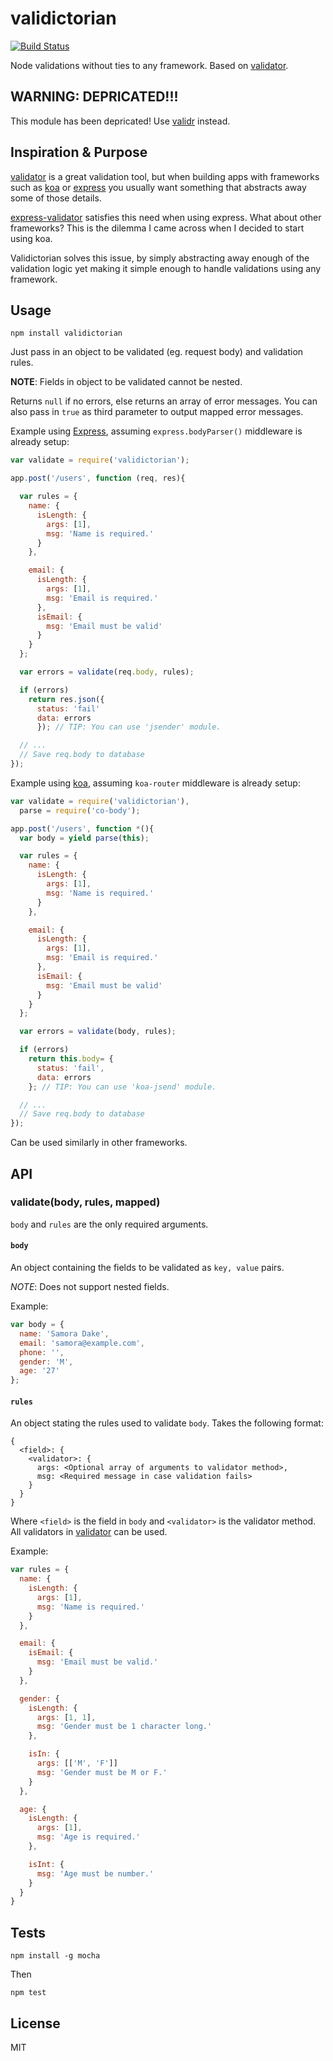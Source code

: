 # validictorian

[![Build Status](https://travis-ci.org/samora/validictorian.svg?branch=master)](https://travis-ci.org/samora/validictorian)

Node validations without ties to any framework. Based on [validator](https://github.com/chriso/validator.js).

## WARNING: DEPRICATED!!!

This module has been depricated! Use [validr](https://github.com/samora/validr) instead.

## Inspiration & Purpose

[validator](https://github.com/chriso/validator.js) is a great validation tool, 
but when building apps with frameworks such as [koa](http://koajs.com/) or [express](expressjs.com)
you usually want something that abstracts away some of those details.

[express-validator](https://github.com/ctavan/express-validator) satisfies this need when using express.
What about other frameworks? This is the dilemma I came across when I decided to start using koa.

Validictorian solves this issue, by simply abstracting away enough of the validation logic yet making it
simple enough to handle validations using any framework.

## Usage

```
npm install validictorian
```

Just pass in an object to be validated (eg. request body) and validation rules. 

__NOTE__: Fields in object to be validated cannot be nested.

Returns `null` if no errors, else returns an array of error messages. You can also pass in
`true` as third parameter to output mapped error messages.

Example using [Express](expressjs.com), assuming `express.bodyParser()` middleware is already setup:
```javascript
var validate = require('validictorian');

app.post('/users', function (req, res){

  var rules = {
    name: {
      isLength: {
        args: [1],
        msg: 'Name is required.'
      }
    },

    email: {
      isLength: {
        args: [1],
        msg: 'Email is required.'
      },
      isEmail: {
        msg: 'Email must be valid'
      }
    }
  };

  var errors = validate(req.body, rules);

  if (errors)
    return res.json({
      status: 'fail'
      data: errors
      }); // TIP: You can use 'jsender' module.

  // ...
  // Save req.body to database
});
```

Example using [koa](koajs.com), assuming `koa-router` middleware is already setup:
```javascript
var validate = require('validictorian'),
  parse = require('co-body');

app.post('/users', function *(){
  var body = yield parse(this);

  var rules = {
    name: {
      isLength: {
        args: [1],
        msg: 'Name is required.'
      }
    },

    email: {
      isLength: {
        args: [1],
        msg: 'Email is required.'
      },
      isEmail: {
        msg: 'Email must be valid'
      }
    }
  };

  var errors = validate(body, rules);

  if (errors)
    return this.body= {
      status: 'fail',
      data: errors
    }; // TIP: You can use 'koa-jsend' module.

  // ...
  // Save req.body to database
});
```

Can be used similarly in other frameworks.

## API

### validate(body, rules, mapped)

`body` and `rules` are the only required arguments.

#### `body`

An object containing the fields to be validated as `key, value` pairs.

_NOTE_: Does not support nested fields.

Example:
```javascript
var body = {
  name: 'Samora Dake',
  email: 'samora@example.com',
  phone: '',
  gender: 'M',
  age: '27'
};
```

#### `rules`

An object stating the rules used to validate `body`. Takes the following format:

```
{
  <field>: {
    <validator>: {
      args: <Optional array of arguments to validator method>,
      msg: <Required message in case validation fails>
    }
  }
}
```

Where `<field>` is the field in  `body` and `<validator>` is the validator method.
All validators in [validator](https://github.com/chriso/validator.js#validators) can be used.

Example:
```javascript
var rules = {
  name: {
    isLength: {
      args: [1],
      msg: 'Name is required.'
    }
  },

  email: {
    isEmail: {
      msg: 'Email must be valid.'
    }
  },

  gender: {
    isLength: {
      args: [1, 1],
      msg: 'Gender must be 1 character long.'
    },

    isIn: {
      args: [['M', 'F']]
      msg: 'Gender must be M or F.'
    }
  },

  age: {
    isLength: {
      args: [1],
      msg: 'Age is required.'
    },

    isInt: {
      msg: 'Age must be number.'
    }
  }
}
```


## Tests

```
npm install -g mocha
```

Then
```
npm test
```

## License

MIT